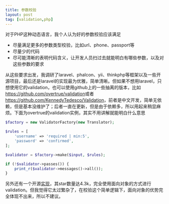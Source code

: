 ```yaml
---
title: 参数校验
layout: post
tag: [validation,php]
---
```


对于PHP这种动态语言，我个人认为好的参数校验应该满足

* 尽量满足更多的参数类型校验，比如url、phone、passport等
* 尽量少的代码
* 尽可能清晰的表明代码含义，让开发人员扫过去就能明白有哪些参数，以及对这些参数的要求

从这些要求出发，我调研了laravel、phalcon、yii、thinkphp等框架以及一些开源项目，最后还是laravel的实现最为优雅，简单清晰。但如果不想用laravel，只想使用它的validation，也可以使用github上的一些抽离的版本，比如<https://github.com/overtrue/validation>或者<https://github.com/KennedyTedesco/Validation>，前者是中文开发，简单无依赖，但是基本没维护了；后者一直在更新，但是由于依赖多，所以用起来稍显麻烦。下面为overtrue的validation实例，其实不用讲解就能明白什么意思

```php
$factory = new ValidatorFactory(new Translator);

$rules = [
    'username' => 'required | min:5',
    'password' => 'confirmed',
];

$validator = $factory->make($input, $rules);

if (!$validator->passes()) {
    print_r($validator->messages()->all()); 
}
```

另外还有一个开源[实现](http://respect.github.io/Validation/)，其star数量达4.3k，完全使用面向对象的方式进行validation。但我觉得它太过繁杂了，在校验这个简单逻辑下，面向对象的优势完全体现不出来，所以不建议。